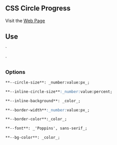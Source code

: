 ## CSS Circle Progress

Visit the [Web Page](https://ozdalgic.github.io/CSS-Circle-Progress/)

## Use
`<div data-value="0" style="
        --circle-size:50px;
        --inline-circle-size:80%;
        --inline-background: red;
        --border-width:3px;
        --border-color:#eee;
        --font: 'Poppins', sans-serif;
        --bg-color: #fefefe;
">
    <div data-progress-type="POINT"></div>
</div>`

### Options
```markdown
**--circle-size**: _number:value:px_;
```
```markdown
**--inline-circle-size**:_number:value:percent;
```
```markdown
**--inline-background**: _color_;
```
```markdown
**--border-width**:_number:value:px_;
```
```markdown
**--border-color**:_color_;
```
```markdown
**--font**: _'Poppins', sans-serif_;
```
```markdown
**--bg-color**: _color_;
```
